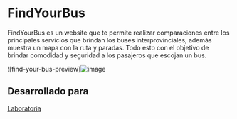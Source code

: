 # FindYourBus
FindYourBus es un website que te permite realizar comparaciones entre los principales servicios que brindan los buses interprovinciales, además muestra  un mapa con la ruta y paradas. Todo esto con el objetivo de brindar comodidad y seguridad a los pasajeros que escojan un bus.

![find-your-bus-preview]![image](https://user-images.githubusercontent.com/32311089/36191752-aeacff14-112c-11e8-99f4-3eb1e02f8291.png)

## Desarrollado para 
[Laboratoria](http://laboratoria.la)
